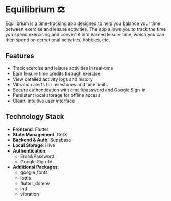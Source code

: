 # Equilibrium ⚖

Equilibrium is a time-tracking app designed to help you balance your time between exercise and leisure activities. 
The app allows you to track the time you spend exercising and convert it into earned leisure time, which you can then spend on ecreational activities, hobbies, etc.

## Features

- Track exercise and leisure activities in real-time
- Earn leisure time credits through exercise
- View detailed activity logs and history
- Vibration alerts for milestones and time limits
- Secure authentication with email/password and Google Sign-in
- Persistent local storage for offline access
- Clean, intuitive user interface

## Technology Stack

- **Frontend**: Flutter
- **State Management**: GetX
- **Backend & Auth**: Supabase
- **Local Storage**: Hive
- **Authentication**: 
  - Email/Password
  - Google Sign-In
- **Additional Packages**:
  - google_fonts
  - lottie
  - flutter_dotenv
  - intl
  - vibration
